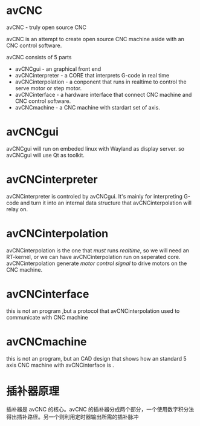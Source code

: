 avCNC
=====

avCNC - truly open source CNC

avCNC is an attempt to create open source CNC machine aside with an CNC control software.

avCNC consists of 5 parts

* avCNCgui - an graphical front end
* avCNCinterpreter - a CORE that interprets G-code in real time
* avCNCinterpolation - a conponent that runs in realtime to control the serve motor or step motor.
* avCNCinterface - a hardware interface that connect CNC machine and CNC control software.
* avCNCmachine - a CNC machine with stardart set of axis.



avCNCgui
========

avCNCgui will run on embeded linux with Wayland as display server. so avCNCgui will use Qt as toolkit.


avCNCinterpreter
================

avCNCinterpreter is controled by avCNCgui. It's mainly for interpreting G-code and turn it into an internal data structure that avCNCinterpolation will relay on.


avCNCinterpolation
==================
avCNCinterpolation is the one that *must* runs *realtime*, so we will need an RT-kernel, or we can have  avCNCinterpolation run on seperated core. avCNCinterpolation generate *motor control signal* to drive motors on the CNC machine.





avCNCinterface
==============
this is not an program ,but a protocol that avCNCinterpolation used to communicate with CNC machine


avCNCmachine
============
this is not an program, but an CAD design that shows how an standard 5 axis CNC machine with avCNCinterface is .



插补器原理
==

插补器是 avCNC 的核心。avCNC 的插补器分成两个部分，一个使用数字积分法得出插补路径。另一个则利用定时器输出所需的插补脉冲




